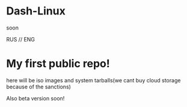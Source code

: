 # Dash-Linux
soon

RUS // ENG
# My first public repo!
here will be iso images and system tarballs(we cant buy cloud storage because of the sanctions)

Also beta version soon!

